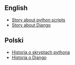 ## English

- [Story about python scripts](scripts/docs/story.md)
- [Story about Django](django_scripts/docs/story.md)

## Polski

- [Historia o skryptach pythona](scripts/docs/historia.md)
- [Historia o Django](django_scripts/docs/historia.md)

